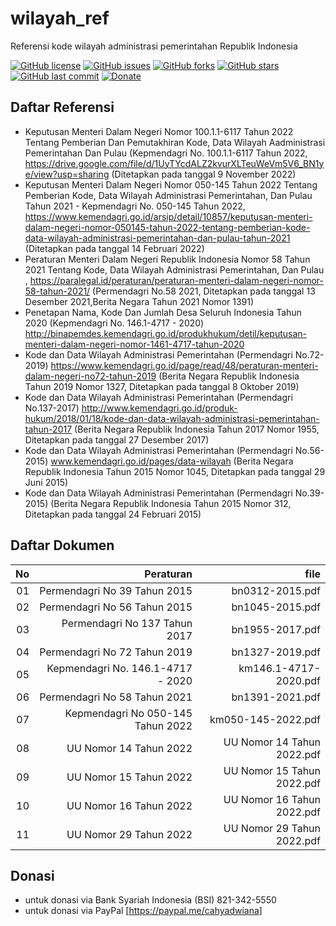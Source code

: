 # wilayah_ref
Referensi kode wilayah administrasi pemerintahan Republik Indonesia

[![GitHub license](https://img.shields.io/badge/license-MIT-blue.svg)](LICENSE)
[![GitHub issues](https://img.shields.io/github/issues/cahyadsn/wilayah_ref.svg)](https://github.com/cahyadsn/wilayah_ref/issues)
[![GitHub forks](https://img.shields.io/github/forks/cahyadsn/wilayah_ref.svg)](https://github.com/cahyadsn/wilayah_ref/network)
[![GitHub stars](https://img.shields.io/github/stars/cahyadsn/wilayah_ref.svg)](https://github.com/cahyadsn/wilayah_ref/stargazers)
[![GitHub last commit](https://img.shields.io/github/last-commit/google/skia.svg?style=flat)]()
[![Donate](https://img.shields.io/badge/$-support-ff69b4.svg?style=flat)](https://paypal.me/cahyadwiana) 

## Daftar Referensi
- Keputusan Menteri Dalam Negeri Nomor 100.1.1-6117 Tahun 2022 Tentang Pemberian Dan Pemutakhiran Kode, Data Wilayah Aadministrasi Pemerintahan Dan Pulau (Kepmendagri No. 100.1.1-6117 Tahun 2022, https://drive.google.com/file/d/1UyTYcdALZ2kvurXLTeuWeVm5V6_BN1ye/view?usp=sharing (Ditetapkan pada tanggal 9 November 2022)
- Keputusan Menteri Dalam Negeri Nomor 050-145 Tahun 2022 Tentang Pemberian Kode, Data Wilayah Administrasi Pemerintahan, Dan Pulau Tahun 2021  - Kepmendagri No. 050-145 Tahun 2022, https://www.kemendagri.go.id/arsip/detail/10857/keputusan-menteri-dalam-negeri-nomor-050145-tahun-2022-tentang-pemberian-kode-data-wilayah-administrasi-pemerintahan-dan-pulau-tahun-2021 (Ditetapkan pada tanggal 14 Februari 2022)
- Peraturan Menteri Dalam Negeri Republik Indonesia Nomor 58 Tahun 2021 Tentang Kode, Data Wilayah Administrasi Pemerintahan, Dan Pulau , https://paralegal.id/peraturan/peraturan-menteri-dalam-negeri-nomor-58-tahun-2021/ (Permendagri No.58 2021, Ditetapkan pada tanggal 13 Desember 2021,Berita Negara Tahun 2021 Nomor 1391)
- Penetapan Nama, Kode Dan Jumlah Desa Seluruh Indonesia Tahun 2020 (Kepmendagri No. 146.1-4717 - 2020) http://binapemdes.kemendagri.go.id/produkhukum/detil/keputusan-menteri-dalam-negeri-nomor-1461-4717-tahun-2020
- Kode dan Data Wilayah Administrasi Pemerintahan (Permendagri No.72-2019) https://www.kemendagri.go.id/page/read/48/peraturan-menteri-dalam-negeri-no72-tahun-2019 (Berita Negara Republik Indonesia Tahun 2019 Nomor 1327, Ditetapkan pada tanggal 8 Oktober 2019)
- Kode dan Data Wilayah Administrasi Pemerintahan (Permendagri No.137-2017) http://www.kemendagri.go.id/produk-hukum/2018/01/18/kode-dan-data-wilayah-administrasi-pemerintahan-tahun-2017 (Berita Negara Republik Indonesia Tahun 2017 Nomor 1955, Ditetapkan pada tanggal 27 Desember 2017)
- Kode dan Data Wilayah Administrasi Pemerintahan (Permendagri No.56-2015) www.kemendagri.go.id/pages/data-wilayah (Berita Negara Republik Indonesia Tahun 2015 Nomor 1045, Ditetapkan pada tanggal 29 Juni 2015)
- Kode dan Data Wilayah Administrasi Pemerintahan (Permendagri No.39-2015) (Berita Negara Republik Indonesia Tahun 2015 Nomor 312, Ditetapkan pada tanggal 24 Februari 2015)

## Daftar Dokumen

| No | Peraturan                            | file                       |
|---:|-------------------------------------:|---------------------------:|
| 01 | Permendagri No 39 Tahun 2015         | bn0312-2015.pdf            |
| 02 | Permendagri No 56 Tahun 2015         | bn1045-2015.pdf            |
| 03 | Permendagri No 137 Tahun 2017        | bn1955-2017.pdf            |
| 04 | Permendagri No 72 Tahun 2019         | bn1327-2019.pdf            |
| 05 | Kepmendagri No. 146.1-4717 - 2020    | km146.1-4717-2020.pdf      |
| 06 | Permendagri No 58 Tahun 2021         | bn1391-2021.pdf            |
| 07 | Kepmendagri No 050-145 Tahun 2022    | km050-145-2022.pdf         |
| 08 | UU Nomor 14 Tahun 2022               | UU Nomor 14 Tahun 2022.pdf |
| 09 | UU Nomor 15 Tahun 2022               | UU Nomor 15 Tahun 2022.pdf |
| 10 | UU Nomor 16 Tahun 2022               | UU Nomor 16 Tahun 2022.pdf |
| 11 | UU Nomor 29 Tahun 2022               | UU Nomor 29 Tahun 2022.pdf |

## Donasi
- untuk donasi via Bank Syariah Indonesia (BSI) 821-342-5550
- untuk donasi via PayPal [https://paypal.me/cahyadwiana]
